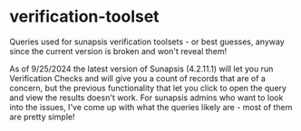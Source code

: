 # verification-toolset
 Queries used for sunapsis verification toolsets - or best guesses, anyway since the current version is broken and won't reveal them!

 As of 9/25/2024 the latest version of Sunapsis (4.2.11.1) will let you run Verification Checks and will give you a count of records that are of a concern, but the previous functionality that let you click to open the query and view the results doesn't work. For sunapsis admins who want to look into the issues, I've come up with what the queries likely are - most of them are pretty simple! 
